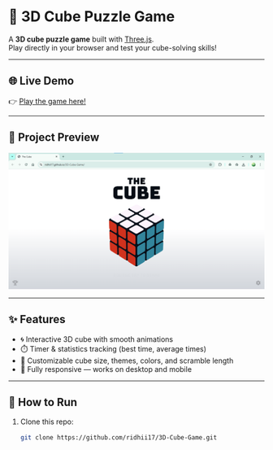 # 🧊 3D Cube Puzzle Game

A **3D cube puzzle game** built with [Three.js](https://threejs.org/).  
Play directly in your browser and test your cube-solving skills!

---

## 🌐 Live Demo
👉 [Play the game here!](https://ridhii17.github.io/3D-Cube-Game/)

---

## 📸 Project Preview
![3D Cube Game Screenshot](screenshot.png)

---

## ✨ Features
- 🌀 Interactive 3D cube with smooth animations  
- ⏱️ Timer & statistics tracking (best time, average times)  
- 🎨 Customizable cube size, themes, colors, and scramble length  
- 📱 Fully responsive — works on desktop and mobile  

---

## 🚀 How to Run
1. Clone this repo:
   ```bash
   git clone https://github.com/ridhii17/3D-Cube-Game.git
